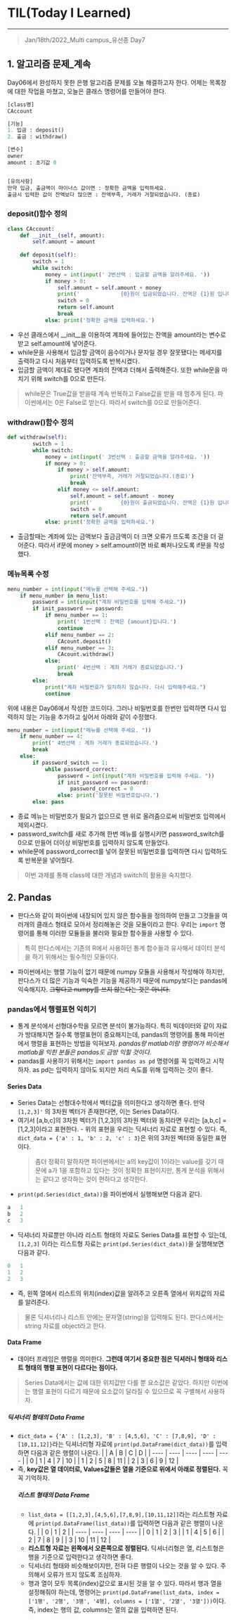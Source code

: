 # TIL(Today I Learned)

___

> Jan/18th/2022_Multi campus_유선종 Day7

## 1. 알고리즘 문제_계속
Day06에서 완성하지 못한 은행 알고리즘 문제를 오늘 해결하고자 한다. 어제는 목록창에 대한 작업을 마쳤고, 오늘은 클래스 명령어를 만들어야 한다.

```python
[class명]
CAccount

[기능]
1. 입금 : deposit()
2. 출금 : withdraw()

[변수]
owner
amount : 초기값 0


[유의사항]
만약 입금, 출금액이 마이너스 값이면 : 정확한 금액을 입력하세요.
출금시 입력한 값이 잔액보다 많으면 : 잔액부족, 거래가 거절되었습니다. (종료)
```
### deposit()함수 정의
```python
class CAccount:
    def __init__(self, amount):
        self.amount = amount
    
    def deposit(self):
        switch = 1
        while switch:
            money = int(input(' 2번선택 : 입금할 금액을 알려주세요. '))
            if money > 0:
                self.amount = self.amount + money
                print('             {0}원이 입금되었습니다. 잔액은 {1}원 입니다.'.format(money, self.amount))
                switch = 0
                return self.amount
                break
            else: print('정확한 금액을 입력하세요.')
```
 - 우선 클래스에서 __init__을 이용하여 계좌에 들어있는 잔액을 amount라는 변수로 받고 self.amount에 넣어준다.
 - while문을 사용해서 입금할 금액이 음수이거나 문자일 경우 잘못됐다는 메세지를 출력하고 다시 처음부터 입력하도록 반복시켰다.
 - 입금할 금액이 제대로 됐다면 계좌의 잔액과 더해서 출력해준다. 또한 while문을 마치기 위해 switch를 0으로 만든다.
 > while문은 True값을 받을때 계속 반복하고 False값을 받을 때 멈추게 된다. 파이썬에서는 0은 False로 받는다. 따라서 switch를 0으로 만들어준다.

### withdraw()함수 정의
```python
def withdraw(self):
        switch = 1
        while switch:
            money = int(input(' 3번선택 : 출금할 금액을 알려주세요. '))
            if money > 0:
                if money > self.amount:
                    print('잔액부족, 거래가 거절되었습니다.(종료)')
                    break
                elif money <= self.amount:
                    self.amount = self.amount - money
                    print('         {0}원이 출금되었습니다. 잔액은 {1}원 입니다.'.format(money, self.amount))
                    switch = 0
                    return self.amount
            else: print('정확한 금액을 입력하세요.')
```
 - 출금할때는 계좌에 있는 금액보다 출금금액이 더 크면 오류가 뜨도록 조건을 더 걸어준다. 따라서 if문에 money > self.amount이면 바로 빠져나오도록 if문을 작성했다.

### 메뉴목록 수정
```python
menu_number = int(input("메뉴를 선택해 주세요."))
    if menu_number in menu_list:
        password = int(input("계좌 비밀번호를 입력해 주세요."))
        if init_password == password:
            if menu_number == 1:
                print(' 1번선택 : 잔액은 {amount}입니다.')
                continue
            elif menu_number == 2:
                CAcount.deposit()
            elif menu_number == 3:
                CAcount.withdraw()
            else:
                print(' 4번선택 : 계좌 거래가 종료되었습니다.')
                break
        else:
            print("계좌 비밀번호가 일치하지 않습니다. 다시 입력해주세요.")
            continue
```
위에 내용은 Day06에서 작성한 코드이다. 그러나 비밀번호를 한번만 입력하면 다시 입력하지 않는 기능을 추가하고 싶어서 아래와 같이 수정했다.
```python
menu_number = int(input("메뉴를 선택해 주세요. "))
    if menu_number == 4:
        print(' 4번선택 : 계좌 거래가 종료되었습니다.')
        break
    else:
        if password_switch == 1:
            while password_correct:
                password = int(input("계좌 비밀번호를 입력해 주세요. "))
                if init_password == password:
                    password_correct = 0
                else: print('잘못된 비밀번호입니다.')
        else: pass
```
 - 종료 메뉴는 비밀번호가 필요가 없으므로 맨 위로 올려줌으로써 비밀번호 입력에서 제외시켰다.
 - password_switch를 새로 추가해 한번 메뉴를 실행시키면 password_switch를 0으로 만들어 더이상 비밀번호를 입력하지 않도록 만들었다.
 - while문에 password_correct를 넣어 잘못된 비밀번호를 입력하면 다시 입력하도록 반복문을 넣어줬다.
 > 이번 과제를 통해 class에 대한 개념과 switch의 활용을 숙지했다.
## 2. Pandas
 - 판다스와 같이 파이썬에 내장되어 있지 않은 함수들을 정의하여 만들고 그것들을 여러개의 클래스 형태로 모아서 정리해놓은 것을 모듈이라고 한다. 우리는 `import` 명령어를 통해 이러한 모듈들을 불러와 필요한 함수들을 사용할 수 있다.
 > 특히 판다스에서는 기존의 R에서 사용하던 통계 함수들과 유사해서 데이터 분석을 하기 위해서는 필수적인 모듈이다.
 - 파이썬에서는 행렬 기능이 없기 때문에 numpy 모듈을 사용해서 작성해야 하지만, 판다스가 더 많은 기능과 익숙한 기능을 제공하기 때문에 numpy보다는 pandas에 익숙해지자. ~~그렇다고 numpy를 쓰지 않는다는 것은 아니다.~~
  ### pandas에서 행렬표현 익히기
  - 통계 분석에서 선형대수학을 모르면 분석이 불가능하다. 특히 빅데이터와 같이 자료가 방대해지면 질수록 행렬표현이 중요해지는데, pandas의 명령어를 통해 파이썬에서 행렬을 표현하는 방법을 익혀보자. _pandas랑 matlab이랑 명령어가 비슷해서 matlab을 익힌 분들은 pandas도 금방 익힐 것이다._
  - pandas를 사용하기 위해서는 `import pandas as pd` 명령어를 꼭 입력하고 시작하자. as pd는 입력하지 않아도 되지만 처리 속도를 위해 입력하는 것이 좋다.
  #### Series Data
   - Series Data는 선형대수학에서 벡터값을 의미한다고 생각하면 좋다. 만약 `[1,2,3]'` 의 3차원 벡터가 존재한다면, 이는 Series Data이다.
   - 여기서 [a,b,c]의 3차원 벡터가 [1,2,3]의 3차원 벡터와 동치라면 우리는 [a,b,c] = [1,2,3]이라고 표현한다.
    - 위의 표현을 우리는 딕셔너리 자료로 표현할 수 있다. 즉, `dict_data = {'a' : 1, 'b' : 2, 'c' : 3}`은 위의 3차원 벡터와 동일한 표현이다.
      > 좀더 정확히 말하자면 파이썬에서는 a의 key값이 1이라는 value를 갖기 때문에 a가 1을 포함하고 있다는 것이 정확한 표현이지만, 통계 분석을 위해서는 같다고 생각하는 것이 편하다고 생각한다.
   - `print(pd.Series(dict_data))`을 파이썬에서 실행해보면 다음과 같다.
```python
a   1
b   2
c   3
```
   - 딕셔너리 자료뿐만 아니라 리스트 형태의 자료도 Series Data를 표현할 수 있는데, `[1,2,3]` 이라는 리스트형 자료는 `print(pd.Series(dict_data))`을 실행해보면 다음과 같다.
```python
0   1
1   2
2   3
```
  - 즉, 왼쪽 열에서 리스트의 위치(index)값을 알려주고 오른족 열에서 위치값의 자료를 알려준다.
 > 물론 딕셔너리나 리스트 안에는 문자열(string)을 입력해도 된다. 판다스에서는 string 자료를 object라고 한다.
 #### Data Frame
   - 데이터 프레임은 행렬을 의미한다. __그런데 여기서 중요한 점은 딕셔러니 형태와 리스트 형태의 행렬 표현이 다르다는 점이다.__
   > Series Data에서는 값에 대한 위치값만 다를 뿐 요소값은 같았다. 하지만 이번에는 행렬 표현이 다르기 때문에 요소값이 달라질 수 있으므로 꼭 구별해서 사용하자.
   ##### 딕셔너리 형태의 Data Frame
  - `dict_data = {'A' : [1,2,3], 'B' : [4,5,6], 'C' : [7,8,9], 'D' : [10,11,12]}`라는 딕셔너리형 자료에 `print(pd.DataFrame(dict_data))`를 입력하면 다음과 같은 행렬이 나온다.
|      | A    | B    | C    | D    |
| ---- | ---- | ---- | ---- | ---- |
| 0    | 1    | 4    | 7    | 10   |
| 1    | 2    | 5    | 8    | 11   |
| 2    | 3    | 6    | 9    | 12   |
- 즉, __key값은 열 데이터로, Values값들은 열을 기준으로 위에서 아래로 정렬된다.__ 꼭꼭 기억하자.
   ##### 리스트 형태의 Data Frame
  - `list_data = [[1,2,3],[4,5,6],[7,8,9],[10,11,12]]`라는 리스트형 자료에 `print(pd.DataFrame(list_data))`를 입력하면 다음과 같은 행렬이 나온다.
|      | 0    | 1    | 2    |
| ---- | ---- | ---- | ---- |
| 0    | 1    | 2    | 3    |
| 1    | 4    | 5    | 6    |
| 2    | 7    | 8    | 9    |
| 3    | 10   | 11   | 12   |
   - __리스트형 자료는 왼쪽에서 오른쪽으로 정렬된다.__ 딕셔너리형은 열, 리스트형은 행을 기준으로 입력한다고 생각하면 좋다.
   - 딕셔너리 형태와 비슷해보이지만, 전혀 다른 행렬이 나오는 것을 알 수 있다. 주의해서 오류가 뜨지 않도록 조심하자.
   - 행과 열이 모두 목록(index)값으로 표시된 것을 알 수 있다. 따라서 행과 열을 설정해줘야 하는데, 명령어는 `print(pd.DataFrame(list_data, index = ['1행', '2행', '3행', '4행], columns = ['1열', '2열', '3열']))`이다. 즉, index는 행의 값, columns는 열의 값을 입력하면 된다.